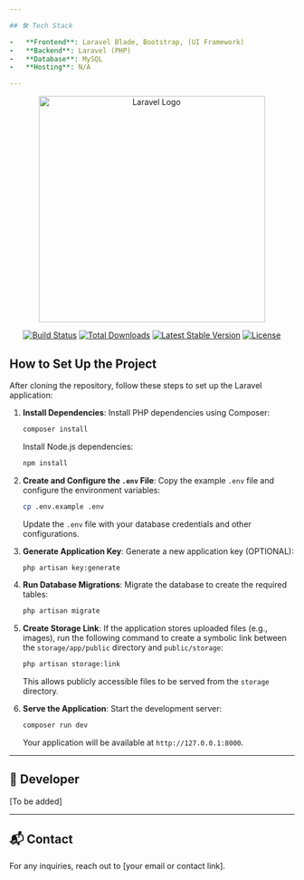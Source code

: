 ```yaml
---

## 🛠 Tech Stack

-   **Frontend**: Laravel Blade, Bootstrap, (UI Framework)
-   **Backend**: Laravel (PHP)
-   **Database**: MySQL
-   **Hosting**: N/A

---
```


<p align="center"><a href="https://laravel.com" target="_blank"><img src="https://raw.githubusercontent.com/laravel/art/master/logo-lockup/5%20SVG/2%20CMYK/1%20Full%20Color/laravel-logolockup-cmyk-red.svg" width="400" alt="Laravel Logo"></a></p>

<p align="center">
<a href="https://github.com/laravel/framework/actions"><img src="https://github.com/laravel/framework/workflows/tests/badge.svg" alt="Build Status"></a>
<a href="https://packagist.org/packages/laravel/framework"><img src="https://img.shields.io/packagist/dt/laravel/framework" alt="Total Downloads"></a>
<a href="https://packagist.org/packages/laravel/framework"><img src="https://img.shields.io/packagist/v/laravel/framework" alt="Latest Stable Version"></a>
<a href="https://packagist.org/packages/laravel/framework"><img src="https://img.shields.io/packagist/l/laravel/framework" alt="License"></a>
</p>

## How to Set Up the Project

After cloning the repository, follow these steps to set up the Laravel application:

1. **Install Dependencies**:
   Install PHP dependencies using Composer:

    ```bash
    composer install
    ```

    Install Node.js dependencies:

    ```bash
    npm install
    ```

2. **Create and Configure the `.env` File**:
   Copy the example `.env` file and configure the environment variables:

    ```bash
    cp .env.example .env
    ```

    Update the `.env` file with your database credentials and other configurations.

3. **Generate Application Key**:
   Generate a new application key (OPTIONAL):

    ```bash
    php artisan key:generate
    ```

4. **Run Database Migrations**:
   Migrate the database to create the required tables:

    ```bash
    php artisan migrate
    ```

5. **Create Storage Link**:
   If the application stores uploaded files (e.g., images), run the following command to create a symbolic link between the `storage/app/public` directory and `public/storage`:

    ```bash
    php artisan storage:link
    ```

    This allows publicly accessible files to be served from the `storage` directory.

6. **Serve the Application**:
   Start the development server:

    ```bash
    composer run dev
    ```

    Your application will be available at `http://127.0.0.1:8000`.

---

## 🤝 Developer

[To be added]

---

## 📬 Contact

For any inquiries, reach out to [your email or contact link].
